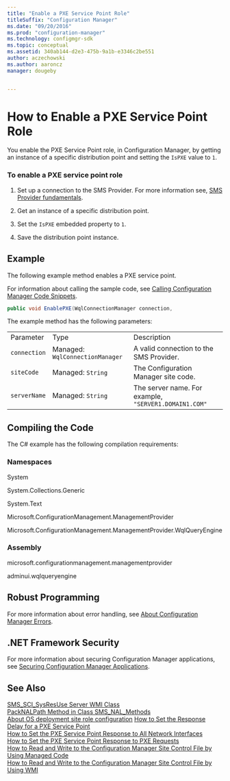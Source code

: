 ```yaml
---
title: "Enable a PXE Service Point Role"
titleSuffix: "Configuration Manager"
ms.date: "09/20/2016"
ms.prod: "configuration-manager"
ms.technology: configmgr-sdk
ms.topic: conceptual
ms.assetid: 340ab144-d2e3-475b-9a1b-e3346c2be551
author: aczechowski
ms.author: aaroncz
manager: dougeby


---
```

# How to Enable a PXE Service Point Role
You enable the PXE Service Point role, in Configuration Manager, by getting an instance of a specific distribution point and setting the `IsPXE` value to `1`.  

### To enable a PXE service point role  

1.  Set up a connection to the SMS Provider. For more information see, [SMS Provider fundamentals](/sccm/develop/core/understand/sms-provider-fundamentals).  

2.  Get an instance of a specific distribution point.  

3.  Set the `IsPXE` embedded property to `1`.  

4.  Save the distribution point instance.  

## Example  
 The following example method enables a PXE service point.  

 For information about calling the sample code, see [Calling Configuration Manager Code Snippets](../../develop/core/understand/calling-code-snippets.md).  

```c#  
public void EnablePXE(WqlConnectionManager connection,                      string siteCode,                      string serverName){    try    {        //Connect to distribution point instance.                        IResultObject siteRole = connection.GetInstance("SMS_SCI_SysResUse.FileType=2,ItemName=\"[\\\"Display=\\\\\\\\" + serverName + "\\\\\\\"]MSWNET:[\\\"SMS_SITE=" + siteCode + "\\\"]\\\\\\\\" + serverName + "\\\\,SMS Distribution Point\",ItemType=\"System Resource Usage\",SiteCode=" + "\"" + siteCode + "\"");        // Create temporary copy of the embedded properties.        Dictionary<string, IResultObject> embeddedProperties = siteRole.EmbeddedProperties;        // Enumerate through the embedded properties and makes changes as needed.        foreach (KeyValuePair<string, IResultObject> kvp in siteRole.EmbeddedProperties)        {            // Setting: IsPXE            if (kvp.Value.PropertyList["PropertyName"] == "IsPXE")            {                // Get current property value.                Console.WriteLine();                Console.WriteLine("Property: {0}", kvp.Value.PropertyList["PropertyName"]);                Console.WriteLine("Current value: {0} (0 not enabled, 1 enabled)", kvp.Value.PropertyList["Value"]);                // Change value to enable PXE (1 enabled, 0 not enabled).                 embeddedProperties["IsPXE"]["Value"].StringValue = "1";                Console.WriteLine("Setting the {0} value to {1}.", kvp.Value.PropertyList["PropertyName"], "1");            }        }        // Store the settings that have changed.        siteRole.EmbeddedProperties = embeddedProperties;        // Save the settings.         siteRole.Put();    }    catch (SmsException ex)    {        Console.WriteLine();        Console.WriteLine("Failed. Error: " + ex.InnerException.Message);    }}   
```  

 The example method has the following parameters:  

||||  
|-|-|-|  
|Parameter|Type|Description|  
|`connection`|Managed: `WqlConnectionManager`|A valid connection to the SMS Provider.|  
|`siteCode`|Managed: `String`|The Configuration Manager site code.|  
|`serverName`|Managed: `String`|The server name. For example, `"SERVER1.DOMAIN1.COM"`|  

## Compiling the Code  
 The C# example has the following compilation requirements:  

### Namespaces  
 System  

 System.Collections.Generic  

 System.Text  

 Microsoft.ConfigurationManagement.ManagementProvider  

 Microsoft.ConfigurationManagement.ManagementProvider.WqlQueryEngine  

### Assembly  
 microsoft.configurationmanagement.managementprovider  

 adminui.wqlqueryengine  

## Robust Programming  
 For more information about error handling, see [About Configuration Manager Errors](../../develop/core/understand/about-configuration-manager-errors.md).  

## .NET Framework Security  
 For more information about securing Configuration Manager applications, see [Securing Configuration Manager Applications](../../develop/core/understand/securing-configuration-manager-applications.md).  

## See Also  
 [SMS_SCI_SysResUse Server WMI Class](../../develop/reference/core/servers/configure/sms_sci_sysresuse-server-wmi-class.md)   
 [PackNALPath Method in Class SMS_NAL_Methods](../../develop/reference/misc/packnalpath-method-in-class-sms_nal_methods.md)   
 [About OS deployment site role configuration](/sccm/develop/osd/about-operating-system-deployment-site-role-configuration)
 [How to Set the Response Delay for a PXE Service Point](../../develop/osd/how-to-set-the-response-delay-for-a-pxe-service-point.md)   
 [How to Set the PXE Service Point Response to All Network Interfaces](../../develop/osd/how-to-set-the-pxe-service-point-response-to-all-network-interfaces.md)   
 [How to Set the PXE Service Point Response to PXE Requests](../../develop/osd/how-to-set-the-pxe-service-point-response-to-pxe-requests.md)   
 [How to Read and Write to the Configuration Manager Site Control File by Using Managed Code](../../develop/core/understand/how-to-read-and-write-to-the-site-control-file-by-using-managed-code.md)   
 [How to Read and Write to the Configuration Manager Site Control File by Using WMI](../../develop/core/understand/how-to-read-and-write-to-the-site-control-file-by-using-wmi.md)
